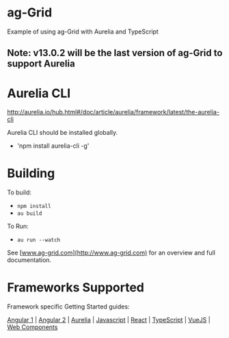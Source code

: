 
ag-Grid
==============

Example of using ag-Grid with Aurelia and TypeScript

## Note: v13.0.2 will be the last version of ag-Grid to support Aurelia 

Aurelia CLI
==============
http://aurelia.io/hub.html#/doc/article/aurelia/framework/latest/the-aurelia-cli

Aurelia CLI should be installed globally. 
- 'npm install aurelia-cli -g'


Building
==============

To build:
- `npm install`
- `au build`

To Run:
- `au run --watch`

See [www.ag-grid.com](http://www.ag-grid.com) for an overview and full documentation.

Frameworks Supported
====================
Framework specific Getting Started guides:

[Angular 1](https://www.ag-grid.com/best-angularjs-data-grid/) | [Angular 2](https://www.ag-grid.com/best-angular-2-data-grid/) | [Aurelia](https://www.ag-grid.com/best-aurelia-data-grid/) | [Javascript](https://www.ag-grid.com/best-javascript-data-grid/) | [React](https://www.ag-grid.com/best-react-data-grid/) | [TypeScript](https://www.ag-grid.com/ag-grid-typescript-webpack-2/) | [VueJS](https://www.ag-grid.com/best-vuejs-data-grid/) | [Web Components](https://www.ag-grid.com/best-web-component-data-grid/)